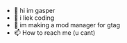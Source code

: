 - 👋 hi im gasper
- 👀 i liek coding
- 🌱 im making a mod manager for gtag
- 📫 How to reach me (u cant)

<!---
gaspertheghost0/gaspertheghost0 is a ✨ special ✨ repository because its `README.md` (this file) appears on your GitHub profile.
You can click the Preview link to take a look at your changes.
--->
